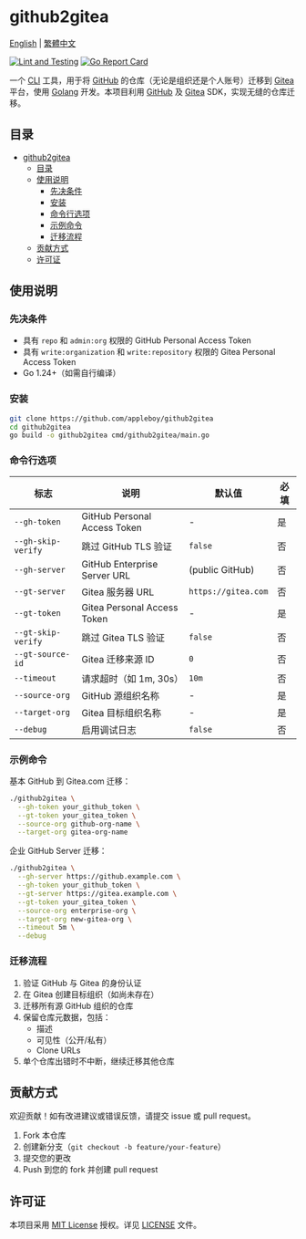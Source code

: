# github2gitea

[English](README.md) | [繁體中文](README.zh-TW.md)

[![Lint and Testing](https://github.com/appleboy/github2gitea/actions/workflows/testing.yml/badge.svg)](https://github.com/appleboy/github2gitea/actions/workflows/testing.yml)
[![Go Report Card](https://goreportcard.com/badge/github.com/appleboy/github2gitea)](https://goreportcard.com/report/github.com/appleboy/github2gitea)

一个 [CLI](https://en.wikipedia.org/wiki/Command-line_interface) 工具，用于将 [GitHub](https://github.com/) 的仓库（无论是组织还是个人账号）迁移到 [Gitea](https://about.gitea.com/) 平台，使用 [Golang](https://go.dev/) 开发。本项目利用 [GitHub](https://github.com/) 及 [Gitea](https://pkg.go.dev/code.gitea.io/sdk/gitea) SDK，实现无缝的仓库迁移。

## 目录

- [github2gitea](#github2gitea)
  - [目录](#目录)
  - [使用说明](#使用说明)
    - [先决条件](#先决条件)
    - [安装](#安装)
    - [命令行选项](#命令行选项)
    - [示例命令](#示例命令)
    - [迁移流程](#迁移流程)
  - [贡献方式](#贡献方式)
  - [许可证](#许可证)

## 使用说明

### 先决条件

- 具有 `repo` 和 `admin:org` 权限的 GitHub Personal Access Token
- 具有 `write:organization` 和 `write:repository` 权限的 Gitea Personal Access Token
- Go 1.24+（如需自行编译）

### 安装

```bash
git clone https://github.com/appleboy/github2gitea
cd github2gitea
go build -o github2gitea cmd/github2gitea/main.go
```

### 命令行选项

| 标志               | 说明                         | 默认值              | 必填 |
| ------------------ | ---------------------------- | ------------------- | ---- |
| `--gh-token`       | GitHub Personal Access Token | -                   | 是   |
| `--gh-skip-verify` | 跳过 GitHub TLS 验证         | `false`             | 否   |
| `--gh-server`      | GitHub Enterprise Server URL | (public GitHub)     | 否   |
| `--gt-server`      | Gitea 服务器 URL             | `https://gitea.com` | 否   |
| `--gt-token`       | Gitea Personal Access Token  | -                   | 是   |
| `--gt-skip-verify` | 跳过 Gitea TLS 验证          | `false`             | 否   |
| `--gt-source-id`   | Gitea 迁移来源 ID            | `0`                 | 否   |
| `--timeout`        | 请求超时（如 1m, 30s）       | `10m`               | 否   |
| `--source-org`     | GitHub 源组织名称            | -                   | 是   |
| `--target-org`     | Gitea 目标组织名称           | -                   | 是   |
| `--debug`          | 启用调试日志                 | `false`             | 否   |

### 示例命令

基本 GitHub 到 Gitea.com 迁移：

```bash
./github2gitea \
  --gh-token your_github_token \
  --gt-token your_gitea_token \
  --source-org github-org-name \
  --target-org gitea-org-name
```

企业 GitHub Server 迁移：

```bash
./github2gitea \
  --gh-server https://github.example.com \
  --gh-token your_github_token \
  --gt-server https://gitea.example.com \
  --gt-token your_gitea_token \
  --source-org enterprise-org \
  --target-org new-gitea-org \
  --timeout 5m \
  --debug
```

### 迁移流程

1. 验证 GitHub 与 Gitea 的身份认证
2. 在 Gitea 创建目标组织（如尚未存在）
3. 迁移所有源 GitHub 组织的仓库
4. 保留仓库元数据，包括：
   - 描述
   - 可见性（公开/私有）
   - Clone URLs
5. 单个仓库出错时不中断，继续迁移其他仓库

## 贡献方式

欢迎贡献！如有改进建议或错误反馈，请提交 issue 或 pull request。

1. Fork 本仓库
2. 创建新分支（`git checkout -b feature/your-feature`）
3. 提交您的更改
4. Push 到您的 fork 并创建 pull request

## 许可证

本项目采用 [MIT License](https://opensource.org/licenses/MIT) 授权。详见 [LICENSE](LICENSE) 文件。
